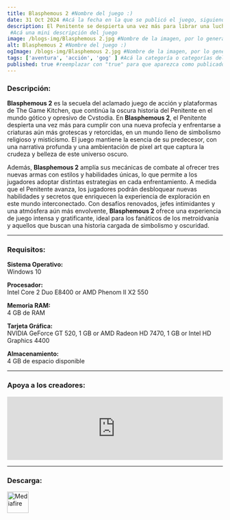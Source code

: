 ```yaml
---
title: Blasphemous 2 #Nombre del juego :)
date: 31 Oct 2024 #Acá la fecha en la que se publicó el juego, siguiendo este formato: Dia "30", Mes "Oct", Año "2024" = como debe quedar: 30 Oct 2024
description: El Penitente se despierta una vez más para librar una lucha sin fin contra el Milagro en Blasphemous 2.
 #Acá una mini descripción del juego
image: /blogs-img/Blasphemous 2.jpg #Nombre de la imagen, por lo general es exactamente el mismo nombre que el juego excluyendo lo ":" (Dos puntos)
alt: Blasphemous 2 #Nombre del juego :)
ogImage: /blogs-img/Blasphemous 2.jpg #Nombre de la imagen, por lo general es exactamente el mismo nombre que el juego excluyendo lo ":" (Dos puntos)
tags: ['aventura', 'acción', 'gog' ] #Acá la categoría o categorías del juego, si es más de una se coloca en este formato: ['Categoría1', 'Categoría2']
published: true #reemplazar con "true" para que aparezca como publicado
---
```


<!--En VSCode seleccionando una palabra, por ejemplo: "NOMBRE-DEL-JUEGO" y apretando Ctrl+F2 se seleccionan todas las palabras iguales-->

### Descripción:
**Blasphemous 2** es la secuela del aclamado juego de acción y plataformas de The Game Kitchen, que continúa la oscura historia del Penitente en el mundo gótico y opresivo de Cvstodia. En **Blasphemous 2**, el Penitente despierta una vez más para cumplir con una nueva profecía y enfrentarse a criaturas aún más grotescas y retorcidas, en un mundo lleno de simbolismo religioso y misticismo. El juego mantiene la esencia de su predecesor, con una narrativa profunda y una ambientación de pixel art que captura la crudeza y belleza de este universo oscuro.

Además, **Blasphemous 2** amplía sus mecánicas de combate al ofrecer tres nuevas armas con estilos y habilidades únicas, lo que permite a los jugadores adoptar distintas estrategias en cada enfrentamiento. A medida que el Penitente avanza, los jugadores podrán desbloquear nuevas habilidades y secretos que enriquecen la experiencia de exploración en este mundo interconectado. Con desafíos renovados, jefes intimidantes y una atmósfera aún más envolvente, **Blasphemous 2** ofrece una experiencia de juego intensa y gratificante, ideal para los fanáticos de los metroidvania y aquellos que buscan una historia cargada de simbolismo y oscuridad.

<!--Prompt para Chat-GPT: Hazme una descripción para el juego "NOMBRE-DEL-JUEGO" y cada que menciones "NOMBRE-DEL-JUEGO" ponlo en negrita -->

---

### Requisitos:
**Sistema Operativo:**  
Windows 10

**Procesador:**  
Intel Core 2 Duo E8400 or AMD Phenom II X2 550

**Memoria RAM:**  
4 GB de RAM

**Tarjeta Gráfica:**  
NVIDIA GeForce GT 520, 1 GB or AMD Radeon HD 7470, 1 GB or Intel HD Graphics 4400

**Almacenamiento:**  
4 GB de espacio disponible

<!--Si falta o sobra un requisito se quita o se agrega manteniendo el mismo formato-->

---

### Apoya a los creadores:
<iframe src="https://store.steampowered.com/widget/2114740/" frameborder="0" style="background-color: transparent; width: 100% !important; aspect-ratio: 646 / 190;"></iframe>

<!--Reemplazar los numeros (AppID) del juego (en este caso 2668510) por el numero (AppID) correspondiente con el juego a publicar-->
<!--El AppID se encuentra en la URL del Juego en Steam-->

---

### Descarga:

[<img src="https://gist.github.com/cxmeel/0dbc95191f239b631c3874f4ccf114e2/raw/download.svg" alt="Mediafire" height="50" />](https://www.mediafire.com/file/pkyd1m26674b9rs/Blasphemous_2.zip/file)

<!-- # se debe reemplazar por el link de descarga-->

<!--NOMBRE-DEL-SERVICIO se debe reemplazar por el servicio donde está subido el juego-->